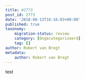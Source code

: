 ```yaml
---
title: #2773
post_id: 2773
date: '2018-08-13T16:16:03+00:00'
published: true
taxonomy:
    migration-status: review
    category: [Ongecategoriseerd]
    tag: []
author: Robert van Bregt
metadata:
    author: Robert van Bregt
---
```

test